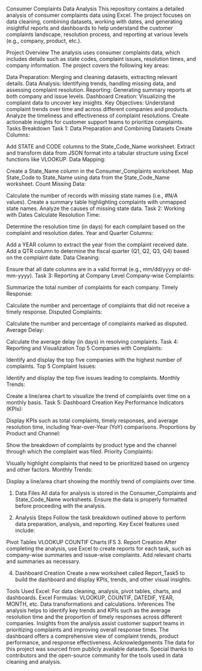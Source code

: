 Consumer Complaints Data Analysis
This repository contains a detailed analysis of consumer complaints data using Excel. The project focuses on data cleaning, combining datasets, working with dates, and generating insightful reports and dashboards to help understand the customer complaints landscape, resolution process, and reporting at various levels (e.g., company, product, etc.).

Project Overview
The analysis uses consumer complaints data, which includes details such as state codes, complaint issues, resolution times, and company information. The project covers the following key areas:

Data Preparation: Merging and cleaning datasets, extracting relevant details.
Data Analysis: Identifying trends, handling missing data, and assessing complaint resolution.
Reporting: Generating summary reports at both company and issue levels.
Dashboard Creation: Visualizing the complaint data to uncover key insights.
Key Objectives:
Understand complaint trends over time and across different companies and products.
Analyze the timeliness and effectiveness of complaint resolutions.
Create actionable insights for customer support teams to prioritize complaints.
Tasks Breakdown
Task 1: Data Preparation and Combining Datasets
Create Columns:

Add STATE and CODE columns to the State_Code_Name worksheet.
Extract and transform data from JSON format into a tabular structure using Excel functions like VLOOKUP.
Data Mapping:

Create a State_Name column in the Consumer_Complaints worksheet.
Map State_Code to State_Name using data from the State_Code_Name worksheet.
Count Missing Data:

Calculate the number of records with missing state names (i.e., #N/A values).
Create a summary table highlighting complaints with unmapped state names.
Analyze the causes of missing state data.
Task 2: Working with Dates
Calculate Resolution Time:

Determine the resolution time (in days) for each complaint based on the complaint and resolution dates.
Year and Quarter Columns:

Add a YEAR column to extract the year from the complaint received date.
Add a QTR column to determine the fiscal quarter (Q1, Q2, Q3, Q4) based on the complaint date.
Data Cleaning:

Ensure that all date columns are in a valid format (e.g., mm/dd/yyyy or dd-mm-yyyy).
Task 3: Reporting at Company Level
Company-wise Complaints:

Summarize the total number of complaints for each company.
Timely Response:

Calculate the number and percentage of complaints that did not receive a timely response.
Disputed Complaints:

Calculate the number and percentage of complaints marked as disputed.
Average Delay:

Calculate the average delay (in days) in resolving complaints.
Task 4: Reporting and Visualization
Top 5 Companies with Complaints:

Identify and display the top five companies with the highest number of complaints.
Top 5 Complaint Issues:

Identify and display the top five issues leading to complaints.
Monthly Trends:

Create a line/area chart to visualize the trend of complaints over time on a monthly basis.
Task 5: Dashboard Creation
Key Performance Indicators (KPIs):

Display KPIs such as total complaints, timely responses, and average resolution time, including Year-over-Year (YoY) comparisons.
Proportions by Product and Channel:

Show the breakdown of complaints by product type and the channel through which the complaint was filed.
Priority Complaints:

Visually highlight complaints that need to be prioritized based on urgency and other factors.
Monthly Trends:

Display a line/area chart showing the monthly trend of complaints over time.

1. Data Files
All data for analysis is stored in the Consumer_Complaints and State_Code_Name worksheets. Ensure the data is properly formatted before proceeding with the analysis.

2. Analysis Steps
Follow the task breakdown outlined above to perform data preparation, analysis, and reporting. Key Excel features used include:

Pivot Tables
VLOOKUP
COUNTIF
Charts
IFS
3. Report Creation
After completing the analysis, use Excel to create reports for each task, such as company-wise summaries and issue-wise complaints. Add relevant charts and summaries as necessary.

4. Dashboard Creation
Create a new worksheet called Report_Task5 to build the dashboard and display KPIs, trends, and other visual insights.

Tools Used
Excel: For data cleaning, analysis, pivot tables, charts, and dashboards.
Excel Formulas:
VLOOKUP, COUNTIF, DATEDIF, YEAR, MONTH, etc.
Data transformations and calculations.
Inferences
The analysis helps to identify key trends and KPIs such as the average resolution time and the proportion of timely responses across different companies.
Insights from the analysis assist customer support teams in prioritizing complaints and improving overall response times.
The dashboard offers a comprehensive view of complaint trends, product performance, and response effectiveness.
Acknowledgements
The data for this project was sourced from publicly available datasets.
Special thanks to contributors and the open-source community for the tools used in data cleaning and analysis.
